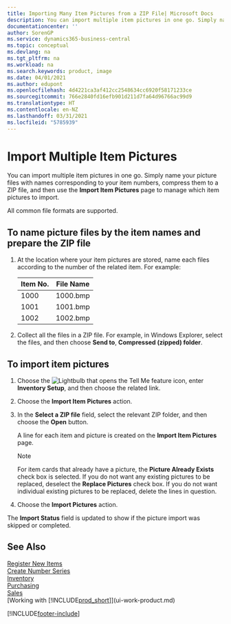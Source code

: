 ```yaml
---
title: Importing Many Item Pictures from a ZIP File| Microsoft Docs
description: You can import multiple item pictures in one go. Simply name your picture files with names corresponding to your item numbers, compress them to a zip file, and then use the Import Item Pictures page to manage which item pictures to import.
documentationcenter: ''
author: SorenGP
ms.service: dynamics365-business-central
ms.topic: conceptual
ms.devlang: na
ms.tgt_pltfrm: na
ms.workload: na
ms.search.keywords: product, image
ms.date: 04/01/2021
ms.author: edupont
ms.openlocfilehash: 4d4221ca3af412cc2548634cc6920f58171233ce
ms.sourcegitcommit: 766e2840fd16efb901d211d7fa64d96766ac99d9
ms.translationtype: HT
ms.contentlocale: en-NZ
ms.lasthandoff: 03/31/2021
ms.locfileid: "5785939"
---
```

# <a name="import-multiple-item-pictures"></a>Import Multiple Item Pictures
You can import multiple item pictures in one go. Simply name your picture files with names corresponding to your item numbers, compress them to a ZIP file, and then use the **Import Item Pictures** page to manage which item pictures to import.

All common file formats are supported.

## <a name="to-name-picture-files-by-the-item-names-and-prepare-the-zip-file"></a>To name picture files by the item names and prepare the ZIP file
1. At the location where your item pictures are stored, name each files according to the number of the related item. For example:

    |Item No.|File Name|
    |-|-|
    |1000|1000.bmp|
    |1001|1001.bmp|
    |1002|1002.bmp|

2. Collect all the files in a ZIP file. For example, in Windows Explorer, select the files, and then choose **Send to**, **Compressed (zipped) folder**.     

## <a name="to-import-item-pictures"></a>To import item pictures
1. Choose the ![Lightbulb that opens the Tell Me feature](media/ui-search/search_small.png "Tell me what you want to do") icon, enter **Inventory Setup**, and then choose the related link.
2. Choose the **Import Item Pictures** action.
3. In the **Select a ZIP file** field, select the relevant ZIP folder, and then choose the **Open** button.

    A line for each item and picture is created on the **Import Item Pictures** page.

    > [!NOTE]
    > For item cards that already have a picture, the **Picture Already Exists** check box is selected. If you do not want any existing pictures to be replaced, deselect the **Replace Pictures** check box. If you do not want individual existing pictures to be replaced, delete the lines in question.

3. Choose the **Import Pictures** action.

The **Import Status** field is updated to show if the picture import was skipped or completed.       

## <a name="see-also"></a>See Also
[Register New Items](inventory-how-register-new-items.md)  
[Create Number Series](ui-create-number-series.md)  
[Inventory](inventory-manage-inventory.md)  
[Purchasing](purchasing-manage-purchasing.md)  
[Sales](sales-manage-sales.md)  
[Working with [!INCLUDE[prod_short](includes/prod_short.md)]](ui-work-product.md)


[!INCLUDE[footer-include](includes/footer-banner.md)]